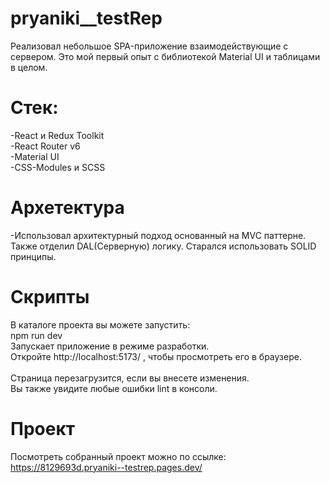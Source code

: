 # pryaniki__testRep
  Реализовал небольшое SPA-приложение взаимодействующие с сервером. Это мой первый опыт с библиотекой Material UI и таблицами в целом.
# Стек:
-React и Redux Toolkit<br> -React Router v6<br> -Material UI<br>-CSS-Modules и SCSS<br>
# Архетектура
  -Использовал архитектурный подход основанный на MVC паттерне. Также отделил DAL(Серверную) логику. Старался использовать SOLID принципы.
# Скрипты
  В каталоге проекта вы можете запустить:<br>
  npm run dev<br>
  Запускает приложение в режиме разработки.<br>
  Откройте http://localhost:5173/ , чтобы просмотреть его в браузере.<br>
<br>
  Страница перезагрузится, если вы внесете изменения.<br>
  Вы также увидите любые ошибки lint в консоли.<br>
# Проект
Посмотреть собранный проект можно по ссылке:
  https://8129693d.pryaniki--testrep.pages.dev/
